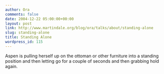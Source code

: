 ```yaml
---
author: Ora
comments: false
date: 2004-12-22 05:00:00+00:00
layout: post
link: http://www.martindale.org/blog/ora/talks/about/standing-alone
slug: standing-alone
title: Standing Alone
wordpress_id: 115
---
```


Aspen is pulling herself up on the ottoman or other furniture into a standing position and then letting go for a couple of seconds and then grabbing hold again.
